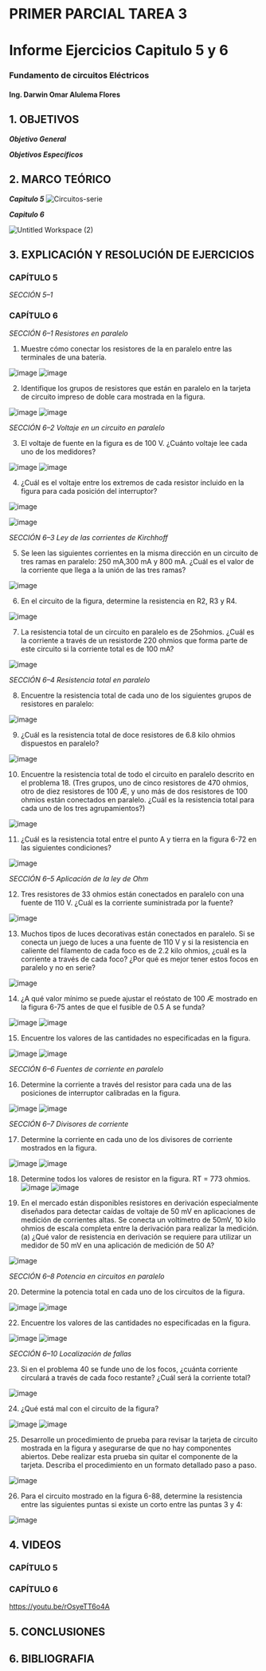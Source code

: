 # PRIMER PARCIAL TAREA 3

# Informe Ejercicios Capitulo 5 y 6
### Fundamento de circuitos Eléctricos 
#### Ing. Darwin Omar Alulema Flores


## 1. OBJETIVOS

***Objetivo General***

 ***Objetivos Específicos***
 
  ## 2. MARCO TEÓRICO
 
***Capitulo 5***
![Circuitos-serie](https://user-images.githubusercontent.com/94129932/143504394-6102300c-a96c-41d0-b1b1-294de2d02d48.png)


***Capitulo 6***

![Untitled Workspace (2)](https://user-images.githubusercontent.com/94129932/143504302-10a0f62e-236e-44cf-a838-65aea14ca2cb.png)

## 3. EXPLICACIÓN Y RESOLUCIÓN DE EJERCICIOS


### CAPÍTULO 5

*SECCIÓN 5–1*

### CAPÍTULO 6
*SECCIÓN 6–1 Resistores en paralelo*
 1. Muestre cómo conectar los resistores de la en paralelo entre las terminales de una batería.

![image](https://user-images.githubusercontent.com/93794279/143321767-1842026c-c2e2-4160-9722-a4d267cb91c7.png)
![image](https://user-images.githubusercontent.com/93794279/143321821-8bd4cb7f-02d2-46ac-bae1-d657171ce6b2.png)

 2. Identifique los grupos de resistores que están en paralelo en la tarjeta de circuito impreso de doble cara mostrada en la figura.

![image](https://user-images.githubusercontent.com/93794279/143321853-efc79621-321c-405b-b86d-7fa3d9455428.png)
![image](https://user-images.githubusercontent.com/93794279/143321898-15b36979-2061-4cfb-bd3f-3ada225928f4.png)

 *SECCIÓN 6–2 Voltaje en un circuito en paralelo*
 
 3. El voltaje de fuente en la figura es de 100 V. ¿Cuánto voltaje lee cada uno de los medidores?

![image](https://user-images.githubusercontent.com/93794279/143321985-5658323e-3b2c-4871-843b-7bf2ee74a0bb.png)
![image](https://user-images.githubusercontent.com/93794279/143322019-83c86fe5-4738-40a2-b18a-bde10f265b81.png)

4. ¿Cuál es el voltaje entre los extremos de cada resistor incluido en la figura para cada posición del interruptor?

![image](https://user-images.githubusercontent.com/93794279/143322041-67a806a1-6d94-4f05-9d40-8713c0f3ec40.png)

![image](https://user-images.githubusercontent.com/93794279/143322093-39eecd7a-e5d9-4b0f-9bca-6f56bc7f5046.png)

*SECCIÓN 6–3 Ley de las corrientes de Kirchhoff*

 5. Se leen las siguientes corrientes en la misma dirección en un circuito de tres ramas en paralelo: 250 mA,300 mA y 800 mA. ¿Cuál es el valor de la corriente que llega a la unión de las tres ramas?

![image](https://user-images.githubusercontent.com/93794279/143322363-e880cf39-c5da-4ee8-b239-fe5c1acd9a53.png)

 6. En el circuito de la figura, determine la resistencia en R2, R3 y R4.
 
 ![image](https://user-images.githubusercontent.com/93794279/143322416-b4afb9e1-93b9-4760-a397-081f70f5d302.png)

 7. La resistencia total de un circuito en paralelo es de 25ohmios. ¿Cuál es la corriente a través de un resistorde 220 ohmios que forma parte de este circuito si la corriente total es de 100 mA?

![image](https://user-images.githubusercontent.com/93794279/143322445-26336fdc-17eb-4feb-a24f-aba896a78160.png)

  *SECCIÓN 6–4 Resistencia total en paralelo*
  
 8. Encuentre la resistencia total de cada uno de los siguientes grupos de resistores en paralelo:

![image](https://user-images.githubusercontent.com/93794279/143322479-ed9d4404-bcd7-46dd-a6c5-6aa5553d8621.png)

 9. ¿Cuál es la resistencia total de doce resistores de 6.8 kilo ohmios dispuestos en paralelo?

![image](https://user-images.githubusercontent.com/93794279/143322529-7a388f5e-70dc-4416-a1c1-f23be435d782.png)

 10. Encuentre la resistencia total de todo el circuito en paralelo descrito en el problema 18.
 (Tres grupos, uno de cinco resistores de 470 ohmios, otro de diez resistores de 100 Æ, y uno más de dos resistores de 100 ohmios están conectados en paralelo. ¿Cuál es la resistencia total para cada uno de los tres agrupamientos?)
 
 ![image](https://user-images.githubusercontent.com/93794279/143322571-3214319e-cbd4-4786-b042-dcbcc537156d.png)

 11. ¿Cuál es la resistencia total entre el punto A y tierra en la figura 6-72 en las siguientes condiciones?

![image](https://user-images.githubusercontent.com/93794279/143322602-c90c1b34-2ccb-4126-9c1e-0887de0e5a5a.png)

*SECCIÓN 6–5 Aplicación de la ley de Ohm*

 12. Tres resistores de 33 ohmios están conectados en paralelo con una fuente de 110 V. ¿Cuál es la corriente suministrada por la fuente?

![image](https://user-images.githubusercontent.com/93794279/143322631-16b9f67d-b90c-48a3-87cc-db88ff8693fc.png)

 13. Muchos tipos de luces decorativas están conectados en paralelo. Si se conecta un juego de luces a una fuente de 110 V y si la resistencia en caliente del filamento de cada foco es de 2.2 kilo ohmios, ¿cuál es la corriente a través de cada foco? ¿Por qué es mejor tener estos focos en paralelo y no en serie?

![image](https://user-images.githubusercontent.com/93794279/143322663-2c456a30-5ce5-4f64-a0f6-1ed53620b87a.png)

 14. ¿A qué valor mínimo se puede ajustar el reóstato de 100 Æ mostrado en la figura 6-75 antes de que el fusible de 0.5 A se funda?

![image](https://user-images.githubusercontent.com/93794279/143322714-1ab66b53-dee4-4363-803c-3f62cf8e5fbe.png)
![image](https://user-images.githubusercontent.com/93794279/143322696-9f09b423-1d0e-4b9f-a747-aad90def9c20.png)

 15. Encuentre los valores de las cantidades no especificadas en la figura.

![image](https://user-images.githubusercontent.com/93794279/143322761-965f106a-c695-41a3-841d-6e574f783e55.png)
![image](https://user-images.githubusercontent.com/93794279/143322816-1b99c94c-9818-4e72-abb1-30d68d3da5ee.png)

*SECCIÓN 6–6 Fuentes de corriente en paralelo*

 16. Determine la corriente a través del resistor para cada una de las posiciones de interruptor calibradas en la figura.

![image](https://user-images.githubusercontent.com/93794279/143322874-6ccd5ed6-3170-4703-bad2-35e6702e412c.png)
![image](https://user-images.githubusercontent.com/93794279/143322860-0d7a98c5-0493-45c2-921c-696f5e1e3f7b.png)

 *SECCIÓN 6–7 Divisores de corriente*
 
 17. Determine la corriente en cada uno de los divisores de corriente mostrados en la figura.

![image](https://user-images.githubusercontent.com/93794279/143322905-d13a9e5a-49fb-44d7-b240-cc39f5f65792.png)
![image](https://user-images.githubusercontent.com/93794279/143322943-80f0cd1e-fcac-4e40-aaed-7e6cdb8c41d9.png)

 18. Determine todos los valores de resistor en la figura. RT = 773 ohmios.
![image](https://user-images.githubusercontent.com/93794279/143322965-6b832ac8-fc5c-4855-b880-ed6dc54525d3.png)
![image](https://user-images.githubusercontent.com/93794279/143323009-cf8a0557-6ad8-4178-b566-933e1354c44d.png)

 19. En el mercado están disponibles resistores en derivación especialmente diseñados para detectar caídas de voltaje de 50 mV en aplicaciones de medición de corrientes altas. Se conecta un voltímetro de 50mV, 10 kilo ohmios de escala completa entre la derivación para realizar la medición.
   (a) ¿Qué valor de resistencia en derivación se requiere para utilizar un medidor de 50 mV en una
aplicación de medición de 50 A?

![image](https://user-images.githubusercontent.com/93794279/143323035-35576ab2-7f87-46fb-90d7-1380f638f50d.png)

 *SECCIÓN 6–8 Potencia en circuitos en paralelo*
 
 20. Determine la potencia total en cada uno de los circuitos de la figura.

![image](https://user-images.githubusercontent.com/93794279/143323068-5c1db812-5699-4586-9766-aaf2328cafdb.png)
![image](https://user-images.githubusercontent.com/93794279/143323090-ce369d91-d8d3-4059-9529-2c8d9ff8f3f3.png)

 22. Encuentre los valores de las cantidades no especificadas en la figura. 
 
 ![image](https://user-images.githubusercontent.com/93794279/143323131-abedcc15-b18f-439a-8790-48b9da96b4d9.png)
![image](https://user-images.githubusercontent.com/93794279/143323160-54b31304-592d-4835-b956-ddbbfafd76ae.png)

 *SECCIÓN 6–10 Localización de fallas*
 
 23. Si en el problema 40 se funde uno de los focos, ¿cuánta corriente circulará a través de cada foco restante? ¿Cuál será la corriente total?

![image](https://user-images.githubusercontent.com/93794279/143323179-eafc131a-ef2b-45ca-a5c4-ec0864427e22.png)

 24. ¿Qué está mal con el circuito de la figura?

![image](https://user-images.githubusercontent.com/93794279/143323222-ac04acf7-b2cc-4d50-b299-69ffd02ba4ec.png)
![image](https://user-images.githubusercontent.com/93794279/143323204-848c950b-5f3c-4b7b-b3fa-6f83252755b7.png)

 25. Desarrolle un procedimiento de prueba para revisar la tarjeta de circuito mostrada en la figura y asegurarse de que no hay componentes abiertos. Debe realizar esta prueba sin quitar el componente de la tarjeta. Describa el procedimiento en un formato detallado paso a paso.

![image](https://user-images.githubusercontent.com/93794279/143323253-b7d7f252-2270-4c11-8856-879c648fa630.png)

 26. Para el circuito mostrado en la figura 6-88, determine la resistencia entre las siguientes puntas si existe un corto entre las puntas 3 y 4:

![image](https://user-images.githubusercontent.com/93794279/143323285-22b9507c-7d38-4f58-a92a-37d324b6b0da.png)


 ## 4. VIDEOS

### CAPÍTULO 5



### CAPÍTULO 6

https://youtu.be/rOsyeTT6o4A

## 5. CONCLUSIONES

## 6. BIBLIOGRAFIA
